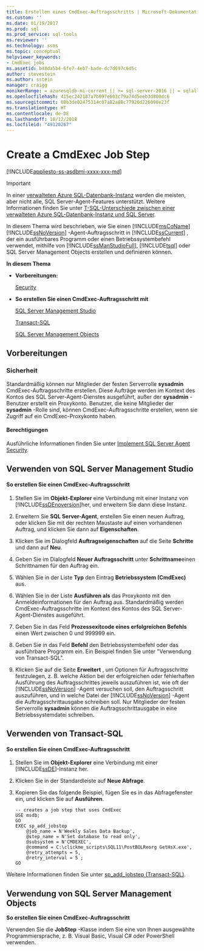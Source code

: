 ```yaml
---
title: Erstellen eines CmdExec-Auftragsschritts | Microsoft-Dokumentation
ms.custom: ''
ms.date: 01/19/2017
ms.prod: sql
ms.prod_service: sql-tools
ms.reviewer: ''
ms.technology: ssms
ms.topic: conceptual
helpviewer_keywords:
- CmdExec jobs
ms.assetid: b48da5b4-6fe7-4eb7-bade-dc7d697c6d5c
author: stevestein
ms.author: sstein
manager: craigg
monikerRange: = azuresqldb-mi-current || >= sql-server-2016 || = sqlallproducts-allversions
ms.openlocfilehash: 415ec242187a7b097e603c79a74d5eeb3d800dc6
ms.sourcegitcommit: 08b3de02475314c07a82a88c77926d226098e23f
ms.translationtype: HT
ms.contentlocale: de-DE
ms.lasthandoff: 10/12/2018
ms.locfileid: "49120267"
---
```

# <a name="create-a-cmdexec-job-step"></a>Create a CmdExec Job Step
[!INCLUDE[appliesto-ss-asdbmi-xxxx-xxx-md](../../includes/appliesto-ss-asdbmi-xxxx-xxx-md.md)]

> [!IMPORTANT]  
> In einer [verwalteten Azure SQL-Datenbank-Instanz](https://docs.microsoft.com/azure/sql-database/sql-database-managed-instance) werden die meisten, aber nicht alle, SQL Server-Agent-Features unterstützt. Weitere Informationen finden Sie unter [T-SQL-Unterschiede zwischen einer verwalteten Azure SQL-Datenbank-Instanz und SQL Server](https://docs.microsoft.com/azure/sql-database/sql-database-managed-instance-transact-sql-information#sql-server-agent).

In diesem Thema wird beschrieben, wie Sie einen [!INCLUDE[msCoName](../../includes/msconame_md.md)] [!INCLUDE[ssNoVersion](../../includes/ssnoversion-md.md)] -Agent-Auftragsschritt in [!INCLUDE[ssCurrent](../../includes/sscurrent-md.md)] , der ein ausführbares Programm oder einen Betriebssystembefehl verwendet, mithilfe von [!INCLUDE[ssManStudioFull](../../includes/ssmanstudiofull-md.md)], [!INCLUDE[tsql](../../includes/tsql-md.md)] oder SQL Server Management Objects erstellen und definieren können.  
  
**In diesem Thema**  
  
-   **Vorbereitungen:**  
  
    [Security](#Security)  
  
-   **So erstellen Sie einen CmdExec-Auftragsschritt mit**  
  
    [SQL Server Management Studio](#SSMS)  
  
    [Transact-SQL](#TSQL)  
  
    [SQL Server Management Objects](#SMO)  
  
## <a name="BeforeYouBegin"></a>Vorbereitungen  
  
### <a name="Security"></a>Sicherheit  
Standardmäßig können nur Mitglieder der festen Serverrolle **sysadmin** CmdExec-Auftragsschritte erstellen. Diese Aufträge werden im Kontext des Kontos des SQL Server-Agent-Dienstes ausgeführt, außer der **sysadmin** -Benutzer erstellt ein Proxykonto. Benutzer, die keine Mitglieder der **sysadmin** -Rolle sind, können CmdExec-Auftragsschritte erstellen, wenn sie Zugriff auf ein CmdExec-Proxykonto haben.  
  
#### <a name="Permissions"></a>Berechtigungen  
Ausführliche Informationen finden Sie unter [Implement SQL Server Agent Security](../../ssms/agent/implement-sql-server-agent-security.md).  
  
## <a name="SSMS"></a>Verwenden von SQL Server Management Studio  
  
#### <a name="to-create-a-cmdexec-job-step"></a>So erstellen Sie einen CmdExec-Auftragsschritt  
  
1.  Stellen Sie im **Objekt-Explorer** eine Verbindung mit einer Instanz von [!INCLUDE[ssDEnoversion](../../includes/ssdenoversion_md.md)]her, und erweitern Sie dann diese Instanz.  
  
2.  Erweitern Sie **SQL Server-Agent**, erstellen Sie einen neuen Auftrag, oder klicken Sie mit der rechten Maustaste auf einen vorhandenen Auftrag, und klicken Sie dann auf **Eigenschaften**.  
  
3.  Klicken Sie im Dialogfeld **Auftragseigenschaften** auf die Seite **Schritte** und dann auf **Neu**.  
  
4.  Geben Sie im Dialogfeld **Neuer Auftragsschritt** unter **Schrittname**einen Schrittnamen für den Auftrag ein.  
  
5.  Wählen Sie in der Liste **Typ** den Eintrag **Betriebssystem (CmdExec)** aus.  
  
6.  Wählen Sie in der Liste **Ausführen als** das Proxykonto mit den Anmeldeinformationen für den Auftrag aus. Standardmäßig werden CmdExec-Auftragsschritte im Kontext des Kontos des SQL Server-Agent-Dienstes ausgeführt.  
  
7.  Geben Sie in das Feld **Prozessexitcode eines erfolgreichen Befehls** einen Wert zwischen 0 und 999999 ein.  
  
8.  Geben Sie in das Feld **Befehl** den Betriebssystembefehl oder das ausführbare Programm ein. Ein Beispiel finden Sie unter "Verwendung von Transact-SQL".  
  
9. Klicken Sie auf die Seite **Erweitert** , um Optionen für Auftragsschritte festzulegen, z. B. welche Aktion bei der erfolgreichen oder fehlerhaften Ausführung des Auftragsschrittes jeweils auszuführen ist, wie oft der [!INCLUDE[ssNoVersion](../../includes/ssnoversion-md.md)] -Agent versuchen soll, den Auftragsschritt auszuführen, und in welche Datei der [!INCLUDE[ssNoVersion](../../includes/ssnoversion-md.md)] -Agent die Auftragsschrittausgabe schreiben soll. Nur Mitglieder der festen Serverrolle **sysadmin** können die Auftragsschrittausgabe in eine Betriebssystemdatei schreiben.  
  
## <a name="TSQL"></a>Verwenden von Transact-SQL  
  
#### <a name="to-create-a-cmdexec-job-step"></a>So erstellen Sie einen CmdExec-Auftragsschritt  
  
1.  Stellen Sie im **Objekt-Explorer** eine Verbindung mit einer [!INCLUDE[ssDE](../../includes/ssde_md.md)]-Instanz her.  
  
2.  Klicken Sie in der Standardleiste auf **Neue Abfrage**.  
  
3.  Kopieren Sie das folgende Beispiel, fügen Sie es in das Abfragefenster ein, und klicken Sie auf **Ausführen**.  
  
    ```  
    -- creates a job step that uses CmdExec  
    USE msdb;  
    GO  
    EXEC sp_add_jobstep  
        @job_name = N'Weekly Sales Data Backup',  
        @step_name = N'Set database to read only',  
        @subsystem = N'CMDEXEC',  
        @command = C:\clickme_scripts\SQL11\PostBOLReorg GetHsX.exe',   
        @retry_attempts = 5,  
        @retry_interval = 5 ;  
    GO  
    ```  
  
Weitere Informationen finden Sie unter [sp_add_jobstep (Transact-SQL)](http://msdn.microsoft.com/97900032-523d-49d6-9865-2734fba1c755).  
  
## <a name="SMO"></a>Verwendung von SQL Server Management Objects  
**So erstellen Sie einen CmdExec-Auftragsschritt**  
  
Verwenden Sie die **JobStep** -Klasse indem Sie eine von Ihnen ausgewählte Programmiersprache, z. B. Visual Basic, Visual C# oder PowerShell verwenden.  
  
